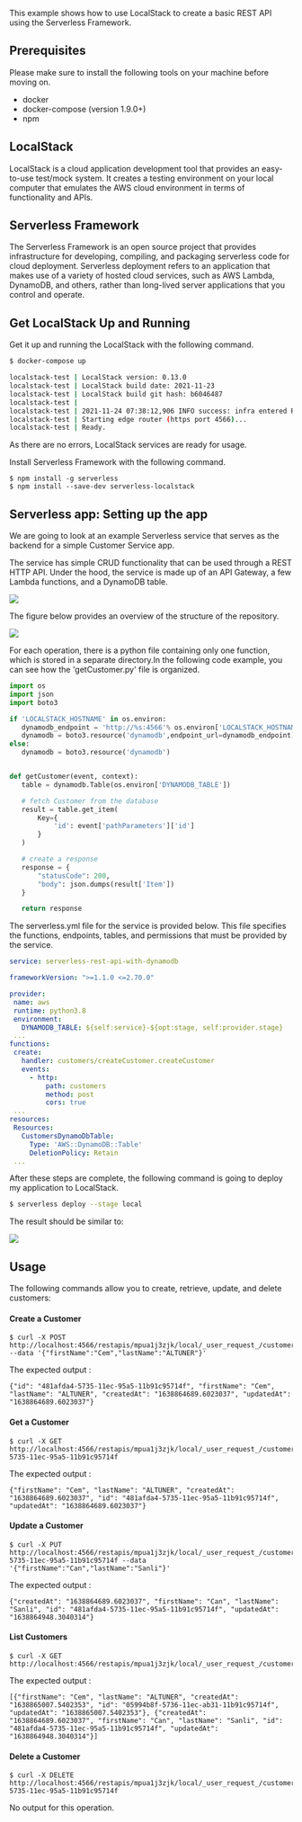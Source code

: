 This example shows how to use LocalStack to create a basic REST API using the Serverless Framework.

## Prerequisites

Please make sure to install the following tools on your machine before moving on.
- docker
- docker-compose (version 1.9.0+)
- npm

## LocalStack

LocalStack is a cloud application development tool that provides an easy-to-use test/mock system. It creates a testing environment on your local computer that emulates the AWS cloud environment in terms of functionality and APIs.

## Serverless Framework

The Serverless Framework is an open source project that provides infrastructure for developing, compiling, and packaging serverless code for cloud deployment. Serverless deployment refers to an application that makes use of a variety of hosted cloud services, such as AWS Lambda, DynamoDB, and others, rather than long-lived server applications that you control and operate.

## Get LocalStack Up and Running

Get it up and running the LocalStack with the following command.

```bash
$ docker-compose up

localstack-test | LocalStack version: 0.13.0
localstack-test | LocalStack build date: 2021-11-23
localstack-test | LocalStack build git hash: b6046487
localstack-test | 
localstack-test | 2021-11-24 07:38:12,906 INFO success: infra entered RUNNING state, process has stayed up for > than 1 seconds (startsecs)
localstack-test | Starting edge router (https port 4566)...
localstack-test | Ready.
```

As there are no errors, LocalStack services are ready for usage.

Install Serverless Framework with the following command.

```
$ npm install -g serverless
$ npm install --save-dev serverless-localstack
```

## Serverless app: Setting up the app

We are going to look at an example Serverless service that serves as the backend for a simple Customer Service app.

The service has simple CRUD functionality that can be used through a REST HTTP API. Under the hood, the service is made up of an API Gateway, a few Lambda functions, and a DynamoDB table.

<img src="./Assets/Arch.png">

The figure below provides an overview of the structure of the repository.

<img src="./Assets/Tree.png">

For each operation, there is a python file containing only one function, which is stored in a separate directory.In the following code example, you can see how the 'getCustomer.py' file is organized.


```python
import os
import json
import boto3

if 'LOCALSTACK_HOSTNAME' in os.environ:
   dynamodb_endpoint = 'http://%s:4566'% os.environ['LOCALSTACK_HOSTNAME']
   dynamodb = boto3.resource('dynamodb',endpoint_url=dynamodb_endpoint)
else:
   dynamodb = boto3.resource('dynamodb')


def getCustomer(event, context):
   table = dynamodb.Table(os.environ['DYNAMODB_TABLE'])

   # fetch Customer from the database
   result = table.get_item(
       Key={
           'id': event['pathParameters']['id']
       }
   )

   # create a response
   response = {
       "statusCode": 200,
       "body": json.dumps(result['Item'])
   }

   return response
```

The serverless.yml file for the service is provided below. This file specifies the functions, endpoints, tables, and permissions that must be provided by the service.

```yaml
service: serverless-rest-api-with-dynamodb

frameworkVersion: ">=1.1.0 <=2.70.0"

provider:
 name: aws
 runtime: python3.8
 environment:
   DYNAMODB_TABLE: ${self:service}-${opt:stage, self:provider.stage}
 ...
functions:
 create:
   handler: customers/createCustomer.createCustomer
   events:
     - http:
         path: customers
         method: post
         cors: true
 ...
resources:
 Resources:
   CustomersDynamoDbTable:
     Type: 'AWS::DynamoDB::Table'
     DeletionPolicy: Retain
 ...

```

After these steps are complete, the following command is going to deploy my application to LocalStack.

```bash
$ serverless deploy --stage local
```

The result should be similar to:

<img src="./Assets/Output.png">

## Usage

The following commands allow you to create, retrieve, update, and delete customers:

#### Create a Customer
```
$ curl -X POST http://localhost:4566/restapis/mpua1j3zjk/local/_user_request_/customers --data '{"firstName":"Cem","lastName":"ALTUNER"}'
```

The expected output :
```
{"id": "481afda4-5735-11ec-95a5-11b91c95714f", "firstName": "Cem", "lastName": "ALTUNER", "createdAt": "1638864689.6023037", "updatedAt": "1638864689.6023037"}
```

####  Get a Customer
```
$ curl -X GET http://localhost:4566/restapis/mpua1j3zjk/local/_user_request_/customers/481afda4-5735-11ec-95a5-11b91c95714f
```

The expected output :
```
{"firstName": "Cem", "lastName": "ALTUNER", "createdAt": "1638864689.6023037", "id": "481afda4-5735-11ec-95a5-11b91c95714f", "updatedAt": "1638864689.6023037"}
```

####  Update a Customer
```
$ curl -X PUT http://localhost:4566/restapis/mpua1j3zjk/local/_user_request_/customers/481afda4-5735-11ec-95a5-11b91c95714f --data '{"firstName":"Can","lastName":"Sanli"}'
```

The expected output :
```
{"createdAt": "1638864689.6023037", "firstName": "Can", "lastName": "Sanli", "id": "481afda4-5735-11ec-95a5-11b91c95714f", "updatedAt": "1638864948.3040314"}
```

####  List Customers
```
$ curl -X GET http://localhost:4566/restapis/mpua1j3zjk/local/_user_request_/customers
```

The expected output :
```
[{"firstName": "Cem", "lastName": "ALTUNER", "createdAt": "1638865007.5402353", "id": "05994b8f-5736-11ec-ab31-11b91c95714f", "updatedAt": "1638865007.5402353"}, {"createdAt": "1638864689.6023037", "firstName": "Can", "lastName": "Sanli", "id": "481afda4-5735-11ec-95a5-11b91c95714f", "updatedAt": "1638864948.3040314"}]
```

####  Delete a Customer
```
$ curl -X DELETE http://localhost:4566/restapis/mpua1j3zjk/local/_user_request_/customers/481afda4-5735-11ec-95a5-11b91c95714f
```

No output for this operation.






